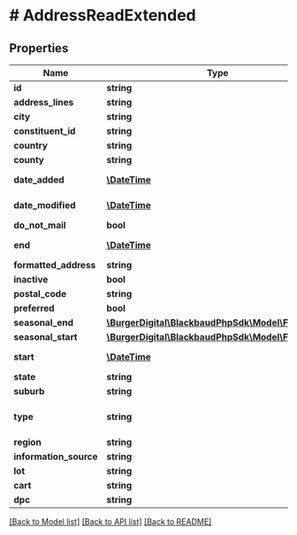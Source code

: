 # # AddressReadExtended

## Properties

Name | Type | Description | Notes
------------ | ------------- | ------------- | -------------
**id** | **string** | The immutable system record ID of the address. | [optional]
**address_lines** | **string** | The address lines. | [optional]
**city** | **string** | The city of the address. | [optional]
**constituent_id** | **string** | The immutable system record ID of the constituent associated with the address. | [optional]
**country** | **string** | The country of the address. | [optional]
**county** | **string** | The county of the address. | [optional]
**date_added** | [**\DateTime**](\DateTime.md) | The date when the address was created. Includes an offset from UTC in &lt;a href&#x3D;\&quot;https://tools.ietf.org/html/rfc3339\&quot;&gt;ISO-8601 format: &lt;/a&gt;&lt;i&gt;1969-11-21T10:29:43-04:00&lt;/i&gt;. | [optional]
**date_modified** | [**\DateTime**](\DateTime.md) | The date when the address was last modified. Includes an offset from UTC in &lt;a href&#x3D;\&quot;https://tools.ietf.org/html/rfc3339\&quot;&gt;ISO-8601 format: &lt;/a&gt;&lt;i&gt;1969-11-21T10:29:43-04:00&lt;/i&gt;. | [optional]
**do_not_mail** | **bool** | Indicates whether the constituent requests not to be contacted at this address. | [optional]
**end** | [**\DateTime**](\DateTime.md) | The date when the constituent ceased to reside at this address. Uses &lt;a href&#x3D;\&quot;https://tools.ietf.org/html/rfc3339\&quot;&gt;ISO-8601 format: &lt;/a&gt;&lt;i&gt;1969-11-21T10:29:43&lt;/i&gt;. | [optional]
**formatted_address** | **string** | This computed field retrieves the formatted address in the configured format of the country. | [optional]
**inactive** | **bool** | This computed field indicates that the address is active if the current date is before any &lt;code&gt;end&lt;/code&gt; date. | [optional]
**postal_code** | **string** | The postal code of the address. | [optional]
**preferred** | **bool** | Indicates whether this is the constituent&#39;s preferred address. | [optional]
**seasonal_end** | [**\BurgerDigital\BlackbaudPhpSdk\Model\FuzzyDate**](FuzzyDate.md) |  | [optional]
**seasonal_start** | [**\BurgerDigital\BlackbaudPhpSdk\Model\FuzzyDate**](FuzzyDate.md) |  | [optional]
**start** | [**\DateTime**](\DateTime.md) | The date when the constituent began residing at this address. Uses &lt;a href&#x3D;\&quot;https://tools.ietf.org/html/rfc3339\&quot;&gt;ISO-8601 format: &lt;/a&gt;&lt;i&gt;1969-11-21T10:29:43&lt;/i&gt;. | [optional]
**state** | **string** | The state of the address. | [optional]
**suburb** | **string** | The suburb of the address. | [optional]
**type** | **string** | The address type. Available values are the entries in the &lt;a href&#x3D;\&quot;https://developer.sky.blackbaud.com/docs/services/56b76470069a0509c8f1c5b3/operations/ListAddressTypes\&quot;&gt;&lt;b&gt;Address Types&lt;/b&gt;&lt;/a&gt; table. | [optional]
**region** | **string** | The region of the address. | [optional]
**information_source** | **string** | The information source for the address. | [optional]
**lot** | **string** | The Line of Travel (LOT) for the address. | [optional]
**cart** | **string** | The Carrier Route (CART) for the address. | [optional]
**dpc** | **string** | The Delivery Point Code (DPC) for the address. | [optional]

[[Back to Model list]](../../README.md#models) [[Back to API list]](../../README.md#endpoints) [[Back to README]](../../README.md)
